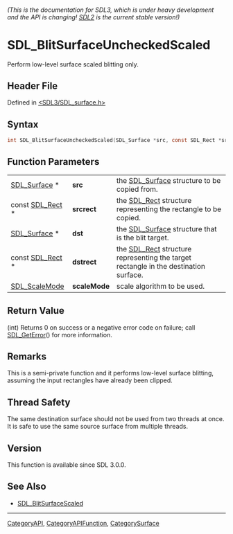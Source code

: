 ###### (This is the documentation for SDL3, which is under heavy development and the API is changing! [SDL2](https://wiki.libsdl.org/SDL2/) is the current stable version!)
# SDL_BlitSurfaceUncheckedScaled

Perform low-level surface scaled blitting only.

## Header File

Defined in [<SDL3/SDL_surface.h>](https://github.com/libsdl-org/SDL/blob/main/include/SDL3/SDL_surface.h)

## Syntax

```c
int SDL_BlitSurfaceUncheckedScaled(SDL_Surface *src, const SDL_Rect *srcrect, SDL_Surface *dst, const SDL_Rect *dstrect, SDL_ScaleMode scaleMode);
```

## Function Parameters

|                                |               |                                                                                                  |
| ------------------------------ | ------------- | ------------------------------------------------------------------------------------------------ |
| [SDL_Surface](SDL_Surface) *   | **src**       | the [SDL_Surface](SDL_Surface) structure to be copied from.                                      |
| const [SDL_Rect](SDL_Rect) *   | **srcrect**   | the [SDL_Rect](SDL_Rect) structure representing the rectangle to be copied.                      |
| [SDL_Surface](SDL_Surface) *   | **dst**       | the [SDL_Surface](SDL_Surface) structure that is the blit target.                                |
| const [SDL_Rect](SDL_Rect) *   | **dstrect**   | the [SDL_Rect](SDL_Rect) structure representing the target rectangle in the destination surface. |
| [SDL_ScaleMode](SDL_ScaleMode) | **scaleMode** | scale algorithm to be used.                                                                      |

## Return Value

(int) Returns 0 on success or a negative error code on failure; call
[SDL_GetError](SDL_GetError)() for more information.

## Remarks

This is a semi-private function and it performs low-level surface blitting,
assuming the input rectangles have already been clipped.

## Thread Safety

The same destination surface should not be used from two threads at once.
It is safe to use the same source surface from multiple threads.

## Version

This function is available since SDL 3.0.0.

## See Also

- [SDL_BlitSurfaceScaled](SDL_BlitSurfaceScaled)

----
[CategoryAPI](CategoryAPI), [CategoryAPIFunction](CategoryAPIFunction), [CategorySurface](CategorySurface)

